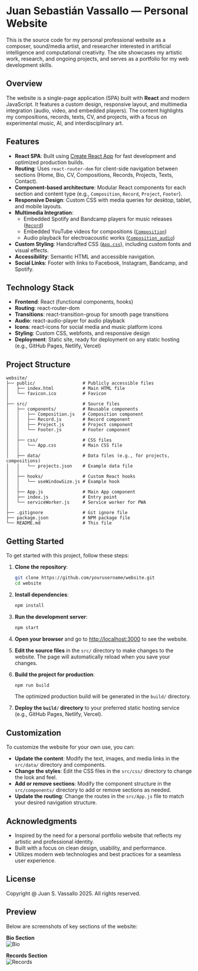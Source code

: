 # Juan Sebastián Vassallo — Personal Website

This is the source code for my personal professional website as a composer, sound/media artist, and researcher interested in artificial intelligence and computational creativity. The site showcases my artistic work, research, and ongoing projects, and serves as a portfolio for my web development skills.

## Overview

The website is a single-page application (SPA) built with **React** and modern JavaScript. It features a custom design, responsive layout, and multimedia integration (audio, video, and embedded players). The content highlights my compositions, records, texts, CV, and projects, with a focus on experimental music, AI, and interdisciplinary art.

## Features

- **React SPA**: Built using [Create React App](https://github.com/facebook/create-react-app) for fast development and optimized production builds.
- **Routing**: Uses `react-router-dom` for client-side navigation between sections (Home, Bio, CV, Compositions, Records, Projects, Texts, Contact).
- **Component-based architecture**: Modular React components for each section and content type (e.g., `Composition`, `Record`, `Project`, `Footer`).
- **Responsive Design**: Custom CSS with media queries for desktop, tablet, and mobile layouts.
- **Multimedia Integration**:
  - Embedded Spotify and Bandcamp players for music releases ([`Record`](src/components/Record.js))
  - Embedded YouTube videos for compositions ([`Composition`](src/components/Composition.js))
  - Audio playback for electroacoustic works ([`Composition_audio`](src/components/Composition_audio.js))
- **Custom Styling**: Handcrafted CSS ([`App.css`](src/css/App.css)), including custom fonts and visual effects.
- **Accessibility**: Semantic HTML and accessible navigation.
- **Social Links**: Footer with links to Facebook, Instagram, Bandcamp, and Spotify.

## Technology Stack

- **Frontend**: React (functional components, hooks)
- **Routing**: react-router-dom
- **Transitions**: react-transition-group for smooth page transitions
- **Audio**: react-audio-player for audio playback
- **Icons**: react-icons for social media and music platform icons
- **Styling**: Custom CSS, webfonts, and responsive design
- **Deployment**: Static site, ready for deployment on any static hosting (e.g., GitHub Pages, Netlify, Vercel)

## Project Structure

```
website/
├── public/                  # Publicly accessible files
│   ├── index.html           # Main HTML file
│   └── favicon.ico          # Favicon
│
├── src/                     # Source files
│   ├── components/          # Reusable components
│   │   ├── Composition.js   # Composition component
│   │   ├── Record.js        # Record component
│   │   ├── Project.js       # Project component
│   │   └── Footer.js        # Footer component
│   │
│   ├── css/                 # CSS files
│   │   └── App.css          # Main CSS file
│   │
│   ├── data/                # Data files (e.g., for projects, compositions)
│   │   └── projects.json    # Example data file
│   │
│   ├── hooks/               # Custom React hooks
│   │   └── useWindowSize.js # Example hook
│   │
│   ├── App.js               # Main App component
│   ├── index.js             # Entry point
│   └── serviceWorker.js     # Service worker for PWA
│
├── .gitignore               # Git ignore file
├── package.json             # NPM package file
└── README.md                # This file
```

## Getting Started

To get started with this project, follow these steps:

1. **Clone the repository**:

   ```bash
   git clone https://github.com/yourusername/website.git
   cd website
   ```

2. **Install dependencies**:

   ```bash
   npm install
   ```

3. **Run the development server**:

   ```bash
   npm start
   ```

4. **Open your browser** and go to [http://localhost:3000](http://localhost:3000) to see the website.

5. **Edit the source files** in the `src/` directory to make changes to the website. The page will automatically reload when you save your changes.

6. **Build the project for production**:

   ```bash
   npm run build
   ```

   The optimized production build will be generated in the `build/` directory.

7. **Deploy the `build/` directory** to your preferred static hosting service (e.g., GitHub Pages, Netlify, Vercel).

## Customization

To customize the website for your own use, you can:

- **Update the content**: Modify the text, images, and media links in the `src/data/` directory and components.
- **Change the styles**: Edit the CSS files in the `src/css/` directory to change the look and feel.
- **Add or remove sections**: Modify the component structure in the `src/components/` directory to add or remove sections as needed.
- **Update the routing**: Change the routes in the `src/App.js` file to match your desired navigation structure.

## Acknowledgments

- Inspired by the need for a personal portfolio website that reflects my artistic and professional identity.
- Built with a focus on clean design, usability, and performance.
- Utilizes modern web technologies and best practices for a seamless user experience.

## License

Copyright @ Juan S. Vassallo 2025. All rights reserved.

## Preview

Below are screenshots of key sections of the website:

**Bio Section**  
![Bio](public/img/juanvassallo.com_bio.png)

**Records Section**  
![Records](public/img/juanvassallo.com_records.png)
